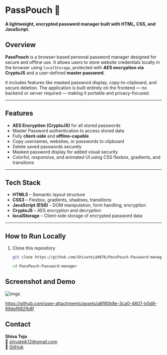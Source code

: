 # PassPouch 🔐  
**A lightweight, encrypted password manager built with HTML, CSS, and JavaScript.**

##  Overview

**PassPouch** is a browser-based personal password manager designed for secure and offline use. It allows users to store website credentials locally in the browser using `localStorage`, protected with **AES encryption via CryptoJS** and a user-defined **master password**.

It includes features like masked password display, copy-to-clipboard, and secure deletion. The application is built entirely on the frontend — no backend or server required — making it portable and privacy-focused.

---

##  Features

-  **AES Encryption (CryptoJS)** for all stored passwords
-  Master Password authentication to access stored data
-  Fully **client-side** and **offline-capable**
-  Copy usernames, websites, or passwords to clipboard
-  Delete saved passwords securely
-  Masked password display for added visual security
-  Colorful, responsive, and animated UI using CSS flexbox, gradients, and transitions

---

##  Tech Stack

- **HTML5** – Semantic layout structure  
- **CSS3** – Flexbox, gradients, shadows, transitions  
- **JavaScript (ES6)** – DOM manipulation, form handling, encryption  
- **CryptoJS** – AES encryption and decryption  
- **localStorage** – Client-side storage of encrypted password data

---

##  How to Run Locally

1. Clone this repository
   ```bash
   git clone https://github.com/Shivateja9876/PassPouch-Password-manager.git
   
   cd PassPouch-Password-manager

## Screenshot and Demo

   ![imgs](https://github.com/user-attachments/assets/dfd2e3d1-d21e-421b-ae6a-c69b9a31aa9d)


  
  https://github.com/user-attachments/assets/a6f80b8e-3ca0-4607-b5d8-69def682fb8f

## Contact

**Shiva Teja**  
📧 shivatejk12@gmail.com  
🔗 [GitHub](https://github.com/shivateja9876)


